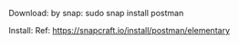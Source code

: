 Download:
    by snap: sudo snap install postman

Install:
    Ref: https://snapcraft.io/install/postman/elementary

